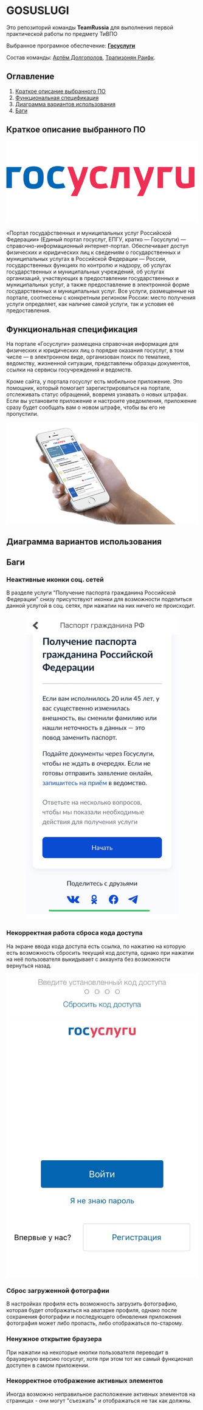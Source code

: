 # GOSUSLUGI
Это репозиторий команды **TeamRussia** для выполнения первой практической работы по предмету ТиВПО

Выбранное програмное обеспечение: [**Госуслуги**](https://ru.wikipedia.org/wiki/%D0%9F%D0%BE%D1%80%D1%82%D0%B0%D0%BB_%D0%B3%D0%BE%D1%81%D1%83%D0%B4%D0%B0%D1%80%D1%81%D1%82%D0%B2%D0%B5%D0%BD%D0%BD%D1%8B%D1%85_%D1%83%D1%81%D0%BB%D1%83%D0%B3_%D0%A0%D0%BE%D1%81%D1%81%D0%B8%D0%B9%D1%81%D0%BA%D0%BE%D0%B9_%D0%A4%D0%B5%D0%B4%D0%B5%D1%80%D0%B0%D1%86%D0%B8%D0%B8)

Состав команды: [Артём Долгополов](https://github.com/artemdol25), [Трапизонян Раифк](https://github.com/trapizonyan).

## Оглавление

1. [Краткое описание выбранного ПО](#Краткое-описание-выбранного-ПО)
2. [Функциональная спецификация](#Функциональная-спецификация)
3. [Диаграмма вариантов использования](#Диаграмма-вариантов-использования)
4. [Баги](#Баги)

## Краткое описание выбранного ПО

<p align="center"><img src="images/goslogo.png"></p>

«Портал госуда́рственных и муниципальных услуг Российской Федерации» (Единый портал госуслуг, ЕПГУ, кратко — Госуслуги) — справочно-информационный интернет-портал. 
Обеспечивает доступ физических и юридических лиц к сведениям о государственных и муниципальных услугах в Российской Федерации — России, государственных функциях по контролю и надзору, об услугах государственных и муниципальных учреждений, об услугах организаций, участвующих в предоставлении государственных и муниципальных услуг, а также предоставление в электронной форме государственных и муниципальных услуг. 
Все услуги, размещенные на портале, соотнесены с конкретным регионом России: место получения услуги определяет, как наличие самой услуги, так и условия её предоставления.


## Функциональная спецификация

На портале «Госуслуги»  размещена справочная информация для физических и юридических лиц о порядке оказания госуслуг, в том числе — в электронном виде, организован поиск по тематике, ведомству, жизненной ситуации, представлены образцы документов, ссылки на сервисы госучреждений и ведомств.

Кроме сайта, у портала госуслуг есть мобильное приложение. Это помощник, который помогает зарегистрироваться на портале, отслеживать статус обращений, вовремя узнавать о новых штрафах. Если вы установите приложение и настроите уведомления, приложение сразу будет сообщать вам о новом штрафе, чтобы вы его не пропустили.

<p align="center"><img src="images/gosmobile.jpg"></p>



## Диаграмма вариантов использования





## Баги

### Неактивные иконки соц. сетей

В разделе услуги "Получение паспорта гражданина Российской Федерации" снизу присутствуют иконки для возможности поделиться данной услугой в соц. сетях, при нажатии на них ничего не происходит.
<p align="center"><img src="images/bagicons.jpg" width="400"></p>

### Некорректная работа сброса кода доступа

На экране ввода кода доступа есть ссылка, по нажатию на которую есть возможность сбросить текущий код доступа, однако при нажатии на неё пользователя выкидывает с аккаунта без возможности вернуться назад.
<p align="center"><img src="images/kod1.jpg"><img src="images/kod2.jpg"></p>

### Сброс загруженной фотографии

В настройках профиля есть возможность загрузить фотографию, которая будет отображаться на аватарке профиля, однако после сохранения фотографии и последующего обновления приложения фотография может либо пропасть, либо отображаться по-старому.

### Ненужное открытие браузера

При нажатии на некоторые кнопки пользователя переводит в браузерную версию госуслуг, хотя при этом тот же самый функционал доступен в самом приложении.

### Некорректное отображение активных элементов

Иногда возможно неправильное расположение активных элементов на страницах - они могут "съезжать" и отображаться не так как должны.
